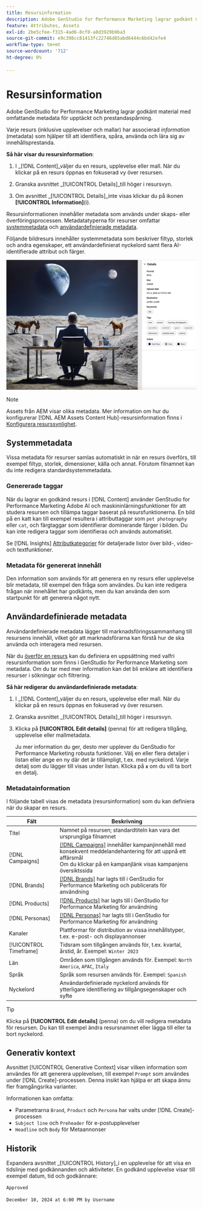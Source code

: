 ```yaml
---
title: Resursinformation
description: Adobe GenStudio for Performance Marketing lagrar godkänt material med omfattande metadata för sökbarhet och prestandaspårning.
feature: Attributes, Assets
exl-id: 2be5cfee-f315-4ad6-8cf0-a8d3929b9ba3
source-git-commit: e9c398cc81413fc22746d85abd6444c6bd42efe4
workflow-type: tm+mt
source-wordcount: '712'
ht-degree: 0%

---
```


# Resursinformation

Adobe GenStudio for Performance Marketing lagrar godkänt material med omfattande metadata för upptäckt och prestandaspårning.

Varje resurs (inklusive upplevelser och mallar) har associerad _information_ (metadata) som hjälper till att identifiera, spåra, använda och lära sig av innehållsprestanda.

**Så här visar du resursinformation**:

1. I _[!DNL Content]_väljer du en resurs, upplevelse eller mall. När du klickar på en resurs öppnas en fokuserad vy över resursen.

1. Granska avsnittet _[!UICONTROL Details]_till höger i resursvyn.

1. Om avsnittet _[!UICONTROL Details]_inte visas klickar du på ikonen **[!UICONTROL Information]**(i).

Resursinformationen innehåller metadata som används under skaps- eller överföringsprocessen. Metadatatyperna för resurser omfattar [systemmetadata](#system-metadata) och [användardefinierade metadata](#user-defined-metadata).

Följande bildresurs innehåller systemmetadata som beskriver filtyp, storlek och andra egenskaper, ett användardefinierat nyckelord samt flera AI-identifierade attribut och färger.

![information om en resurs med flera taggar](/help/assets/content-asset-details.png)

>[!NOTE]
>
>Assets från AEM visar olika metadata. Mer information om hur du konfigurerar [!DNL AEM Assets Content Hub]-resursinformation finns i [Konfigurera resurssynlighet](connect-aem-repo.md#step-4-configure-asset-visibility).

## Systemmetadata

Vissa metadata för resurser samlas automatiskt in när en resurs överförs, till exempel filtyp, storlek, dimensioner, källa och annat. Förutom filnamnet kan du inte redigera standardsystemmetadata.

### Genererade taggar

När du lagrar en godkänd resurs i [!DNL Content] använder GenStudio for Performance Marketing Adobe AI och maskininlärningsfunktioner för att studera resursen och tillämpa taggar baserat på resursfunktionerna. En bild på en katt kan till exempel resultera i attributtaggar som `pet photography` eller `cat`, och färgtaggar som identifierar dominerande färger i bilden. Du kan inte redigera taggar som identifieras och används automatiskt.

Se [!DNL Insights] [Attributkategorier](/help/user-guide/insights/attribute-category.md) för detaljerade listor över bild-, video- och textfunktioner.

### Metadata för genererat innehåll

Den information som används för att generera en ny resurs eller upplevelse blir metadata, till exempel den fråga som användes. Du kan inte redigera frågan när innehållet har godkänts, men du kan använda den som startpunkt för att generera något nytt.

## Användardefinierade metadata

Användardefinierade metadata lägger till marknadsföringssammanhang till resursens innehåll, vilket gör att marknadsförarna kan förstå hur de ska använda och interagera med resursen.

När du [överför en resurs](/help/user-guide/content/manage-assets.md#add-assets) kan du definiera en uppsättning med valfri resursinformation som finns i GenStudio for Performance Marketing som metadata. Om du tar med mer information kan det bli enklare att identifiera resurser i sökningar och filtrering.

**Så här redigerar du användardefinierade metadata**:

1. I _[!DNL Content]_väljer du en resurs, upplevelse eller mall. När du klickar på en resurs öppnas en fokuserad vy över resursen.

1. Granska avsnittet _[!UICONTROL Details]_till höger i resursvyn.

1. Klicka på **[!UICONTROL Edit details]** (penna) för att redigera tillgång, upplevelse eller mallmetadata.

   Ju mer information du ger, desto mer upplever du GenStudio for Performance Marketing robusta funktioner. Välj en eller flera detaljer i listan eller ange en ny där det är tillämpligt, t.ex. med nyckelord. Varje detalj som du lägger till visas under listan. Klicka på **`x`** om du vill ta bort en detalj.

### Metadatainformation

I följande tabell visas de metadata (resursinformation) som du kan definiera när du skapar en resurs.

| Fält | Beskrivning |
| -------------- | ----------- |
| Titel | Namnet på resursen; standardtiteln kan vara det ursprungliga filnamnet |
| [!DNL Campaigns] | [[!DNL Campaigns]](/help/user-guide/campaigns/overview.md) innehåller kampanjinnehåll med konsekvent meddelandehantering för att uppnå ett affärsmål<br>Om du klickar på en kampanjlänk visas kampanjens översiktssida |
| [!DNL Brands] | [[!DNL Brands]](/help/user-guide/guidelines/brands.md) har lagts till i GenStudio for Performance Marketing och publicerats för användning |
| [!DNL Products] | [[!DNL Products]](/help/user-guide/guidelines/products.md) har lagts till i GenStudio for Performance Marketing för användning |
| [!DNL Personas] | [[!DNL Personas]](/help/user-guide/guidelines/personas.md) har lagts till i GenStudio for Performance Marketing för användning |
| Kanaler | Plattformar för distribution av vissa innehållstyper, t.ex. e-post- och displayannonser |
| [!UICONTROL Timeframe] | Tidsram som tillgången används för, t.ex. kvartal, årstid, år. Exempel: `Winter 2023` |
| Län | Områden som tillgången används för. Exempel: `North America`, `APAC`, `Italy` |
| Språk | Språk som resursen används för. Exempel: `Spanish` |
| Nyckelord | Användardefinierade nyckelord används för ytterligare identifiering av tillgångsegenskaper och syfte |

>[!TIP]
>
>Klicka på **[!UICONTROL Edit details]** (penna) om du vill redigera metadata för resursen. Du kan till exempel ändra resursnamnet eller lägga till eller ta bort nyckelord.

## Generativ kontext

Avsnittet [!UICONTROL Generative Context] visar vilken information som användes för att generera upplevelsen, till exempel `Prompt` som användes under [!DNL Create]-processen. Denna insikt kan hjälpa er att skapa ännu fler framgångsrika varianter.

Informationen kan omfatta:

- Parametrarna `Brand`, `Product` och `Persona` har valts under [!DNL Create]-processen
- `Subject line` och `Preheader` för e-postupplevelser
- `Headline` och `Body` för Metaannonser

## Historik

Expandera avsnittet _[!UICONTROL History]_i en upplevelse för att visa en tidslinje med godkännanden och aktiviteter. En godkänd upplevelse visar till exempel datum, tid och godkännare:

```
Approved

December 10, 2024 at 6:00 PM by Username
```
